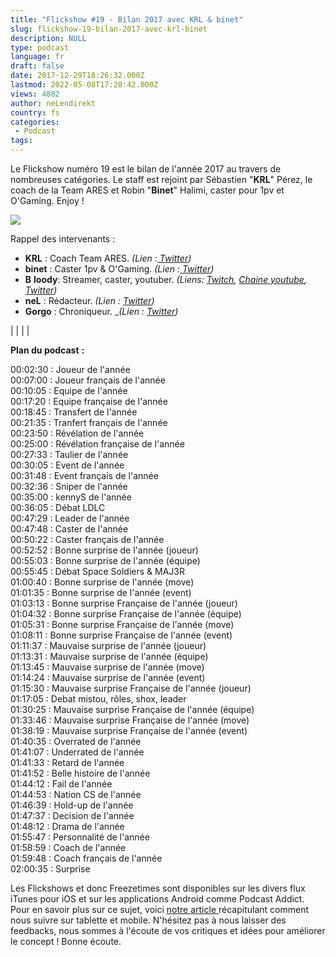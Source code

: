 ```yaml
---
title: "Flickshow #19 - Bilan 2017 avec KRL & binet"
slug: flickshow-19-bilan-2017-avec-krl-binet
description: NULL
type: podcast
language: fr
draft: false
date: 2017-12-29T18:26:32.000Z
lastmod: 2022-05-08T17:20:42.000Z
views: 4882
author: neLendirekt
country: fs
categories:
 - Podcast
tags:
---
```

Le Flickshow numéro 19 est le bilan de l'année 2017 au travers de nombreuses catégories. Le staff est rejoint par Sébastien "**KRL**" Pérez, le coach de la Team ARES et Robin "**Binet**" Halimi, caster pour 1pv et O'Gaming. Enjoy !

![](https://flickshot-ue.s3.eu-west-2.amazonaws.com/flickshot/picture/5a1f569449877/pic.jpg)

Rappel des intervenants :

* **KRL** : Coach Team ARES. _(Lien :[ Twitter](https://twitter.com/KRLcsgo))_
* **binet** : Caster 1pv & O'Gaming. _(Lien :[ Twitter](https://twitter.com/binetspwR))_
* **B** **loody**: Streamer, caster, youtuber. _(Liens: [Twitch](https://www.twitch.tv/bloodysusu%5F), [Chaine youtube](https://www.youtube.com/channel/UCC0NyiY%5FPHwuLtmH5hloHUw), [Twitter](https://twitter.com/bloodySuSu))_
* **neL** : Rédacteur. _(Lien : [Twitter](https://twitter.com/neLendirekt))_
* **Gorgo** : Chroniqueur. __(Lien : [Twitter](https://twitter.com/Gorgorot38))_

|  |
|  |

**Plan du podcast** **:**

00:02:30 : Joueur de l'année  
00:07:00 : Joueur français de l'année  
00:10:05 : Equipe de l'année  
00:17:20 : Equipe française de l'année  
00:18:45 : Transfert de l'année  
00:21:35 : Tranfert français de l'année  
00:23:50 : Révélation de l'année  
00:25:00 : Révélation française de l'année  
00:27:33 : Taulier de l'année  
00:30:05 : Event de l'année  
00:31:48 : Event français de l'année  
00:32:36 : Sniper de l'année  
00:35:00 : kennyS de l'année  
00:36:05 : Débat LDLC  
00:47:29 : Leader de l'année  
00:47:48 : Caster de l'année  
00:50:22 : Caster français de l'année  
00:52:52 : Bonne surprise de l'année (joueur)  
00:55:03 : Bonne surprise de l'année (équipe)  
00:55:45 : Débat Space Soldiers & MAJ3R  
01:00:40 : Bonne surprise de l'année (move)  
01:01:35 : Bonne surprise de l'année (event)  
01:03:13 : Bonne surprise Française de l'année (joueur)  
01:04:32 : Bonne surprise Française de l'année (équipe)  
01:05:31 : Bonne surprise Française de l'année (move)  
01:08:11 : Bonne surprise Française de l'année (event)  
01:11:37 : Mauvaise surprise de l'année (joueur)  
01:13:31 : Mauvaise surprise de l'année (équipe)  
01:13:45 : Mauvaise surprise de l'année (move)  
01:14:24 : Mauvaise surprise de l'année (event)  
01:15:30 : Mauvaise surprise Française de l'année (joueur)  
01:17:05 : Debat mistou, rôles, shox, leader  
01:30:25 : Mauvaise surprise Française de l'année (équipe)  
01:33:46 : Mauvaise surprise Française de l'année (move)  
01:38:19 : Mauvaise surprise Française de l'année (event)  
01:40:35 : Overrated de l'année  
01:41:07 : Underrated de l'année  
01:41:33 : Retard de l'année  
01:41:52 : Belle histoire de l'année  
01:44:12 : Fail de l'année  
01:44:53 : Nation CS de l'année  
01:46:39 : Hold-up de l'année  
01:47:37 : Decision de l'année  
01:48:12 : Drama de l'année  
01:55:47 : Personnalité de l'année  
01:58:59 : Coach de l'année  
01:59:48 : Coach français de l'année  
02:00:35 : Surprise

Les Flickshows et donc Freezetimes sont disponibles sur les divers flux iTunes pour iOS et sur les applications Android comme Podcast Addict. Pour en savoir plus sur ce sujet, voici [notre article ](https://flickshot.fr/fr/comment-ecouter-le-flickshow-sur-telephone-et-tablette/&59a013864d64e)récapitulant comment nous suivre sur tablette et mobile. N'hésitez pas à nous laisser des feedbacks, nous sommes à l'écoute de vos critiques et idées pour améliorer le concept ! Bonne écoute.
